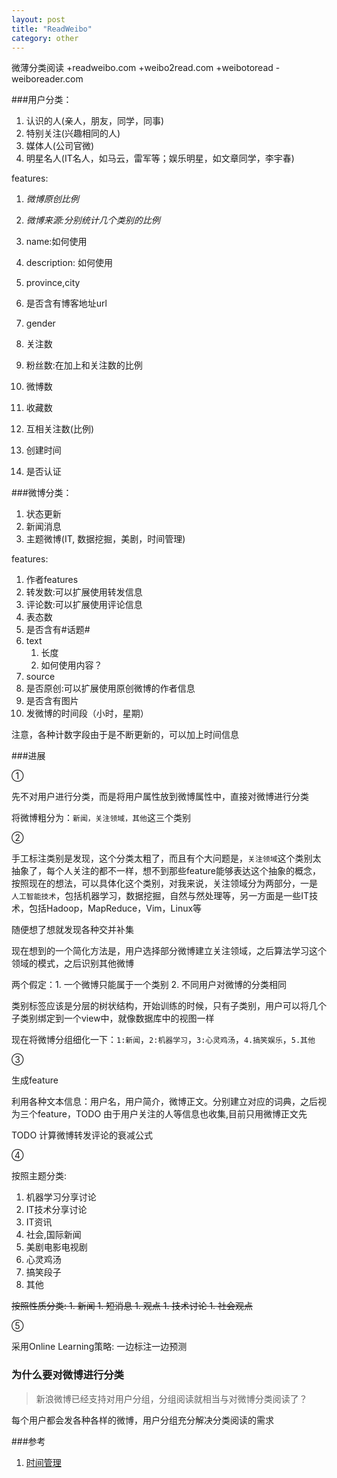 ```yaml
---
layout: post
title: "ReadWeibo"
category: other
---
```


微薄分类阅读 +readweibo.com +weibo2read.com +weibotoread -weiboreader.com

###用户分类：

1. 认识的人(亲人，朋友，同学，同事)
2. 特别关注(兴趣相同的人)
3. 媒体人(公司官微)
4. 明星名人(IT名人，如马云，雷军等；娱乐明星，如文章同学，李宇春)

features:

1. *微博原创比例*
1. *微博来源:分别统计几个类别的比例*

1. name:如何使用
1. description: 如何使用
1. province,city
1. 是否含有博客地址url
1. gender
1. 关注数
1. 粉丝数:在加上和关注数的比例
1. 微博数
1. 收藏数
1. 互相关注数(比例)
1. 创建时间
1. 是否认证

###微博分类：

1. 状态更新
2. 新闻消息
3. 主题微博(IT, 数据挖掘，美剧，时间管理)

features:

1. 作者features
1. 转发数:可以扩展使用转发信息
1. 评论数:可以扩展使用评论信息
1. 表态数
1. 是否含有#话题#
1. text
    1. 长度
    1. 如何使用内容？
1. source
1. 是否原创:可以扩展使用原创微博的作者信息
1. 是否含有图片
1. 发微博的时间段（小时，星期）

注意，各种计数字段由于是不断更新的，可以加上时间信息

###进展

➀  

先不对用户进行分类，而是将用户属性放到微博属性中，直接对微博进行分类

将微博粗分为：`新闻，关注领域，其他`这三个类别

➁

手工标注类别是发现，这个分类太粗了，而且有个大问题是，`关注领域`这个类别太抽象了，每个人关注的都不一样，想不到那些feature能够表达这个抽象的概念，按照现在的想法，可以具体化这个类别，对我来说，关注领域分为两部分，一是   `人工智能技术`，包括机器学习，数据挖掘，自然与然处理等，另一方面是一些IT技术，包括Hadoop，MapReduce，Vim，Linux等

随便想了想就发现各种交并补集

现在想到的一个简化方法是，用户选择部分微博建立关注领域，之后算法学习这个领域的模式，之后识别其他微博

两个假定：1. 一个微博只能属于一个类别 2. 不同用户对微博的分类相同

类别标签应该是分层的树状结构，开始训练的时候，只有子类别，用户可以将几个子类别绑定到一个view中，就像数据库中的视图一样

现在将微博分组细化一下：`1:新闻`，`2:机器学习`，`3:心灵鸡汤`，`4.搞笑娱乐`，`5.其他`

➂

生成feature

利用各种文本信息：用户名，用户简介，微博正文。分别建立对应的词典，之后视为三个feature，TODO 由于用户关注的人等信息也收集,目前只用微博正文先

TODO 计算微博转发评论的衰减公式

➃

按照主题分类:  
1. 机器学习分享讨论
1. IT技术分享讨论
1. IT资讯
1. 社会,国际新闻
1. 美剧电影电视剧
1. 心灵鸡汤
1. 搞笑段子
1. 其他

<s>
按照性质分类:  
1. 新闻
1. 短消息
1. 观点
1. 技术讨论
1. 社会观点
</s>

➄

采用Online Learning策略: 一边标注一边预测

### 为什么要对微博进行分类

> 新浪微博已经支持对用户分组，分组阅读就相当与对微博分类阅读了？

每个用户都会发各种各样的微博，用户分组充分解决分类阅读的需求




###参考
1. [时间管理](http://jianshu.io/p/A1nxyt)
